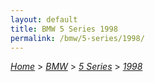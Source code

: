 ```yaml
---
layout: default
title: BMW 5 Series 1998
permalink: /bmw/5-series/1998/
---
```

[*Home*](/) > [*BMW*](/bmw/) > [*5 Series*](/bmw/5-series/) > [*1998*](/bmw/5-series/1998/)
